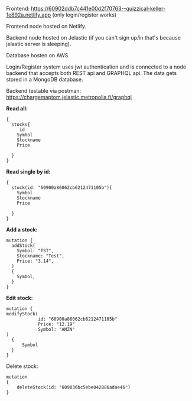 
Frontend: https://60902ddb7c441e00d2f70763--quizzical-keller-1e892a.netlify.app (only login/register works)

Frontend node hosted on Netlify.

Backend node hosted on Jelastic (if you can't sign up/in that's because jelastic server is sleeping).

Database hosten on AWS.


Login/Register system uses jwt authentication and is connected to a node backend that accepts both REST api and GRAPHQL api. The data gets stored in a MongoDB database.


Backend testable via postman: https://chargemaptom.jelastic.metropolia.fi/graphql

**Read all:**

    {
      stocks{
    	 id
        Symbol
        Stockname
        Price
    
      }
    }

**Read single by id:**

    {
      stock(id: "60900a86062cb6212471105b"){
        Symbol
        Stockname
        Price
    
      }
    }

**Add a stock:**

    mutation {
      addStock(
        Symbol: "TST",
        Stockname: "Test",
        Price: "3.14",
      )
      {
     	Symbol,   
      }
    }
**Edit stock:**

    mutation {
    modifyStock(
                id: "60900a86062cb6212471105b"
                Price: "12.19"
                Symbol: "AMZN"
    )
      {
          Symbol
      }
    }


Delete stock:

    mutation
    {
        deleteStock(id: "609036bc5ebe042886adae46")
    }
